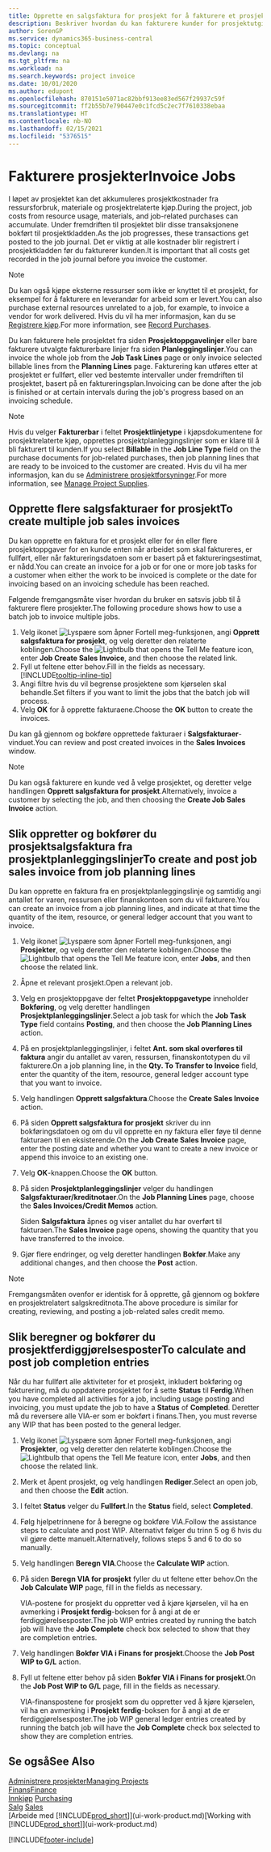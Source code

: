 ```yaml
---
title: Opprette en salgsfaktura for prosjekt for å fakturere et prosjekt | Microsoft-dokumentasjon
description: Beskriver hvordan du kan fakturere kunder for prosjektutgifter etter hvert som et prosjekt skrider frem.
author: SorenGP
ms.service: dynamics365-business-central
ms.topic: conceptual
ms.devlang: na
ms.tgt_pltfrm: na
ms.workload: na
ms.search.keywords: project invoice
ms.date: 10/01/2020
ms.author: edupont
ms.openlocfilehash: 870151e5071ac82bbf913ee83ed567f29937c59f
ms.sourcegitcommit: ff2b55b7e790447e0c1fcd5c2ec7f7610338ebaa
ms.translationtype: HT
ms.contentlocale: nb-NO
ms.lasthandoff: 02/15/2021
ms.locfileid: "5376515"
---
```

# <a name="invoice-jobs"></a><span data-ttu-id="b3f88-103">Fakturere prosjekter</span><span class="sxs-lookup"><span data-stu-id="b3f88-103">Invoice Jobs</span></span>
<span data-ttu-id="b3f88-104">I løpet av prosjektet kan det akkumuleres prosjektkostnader fra ressursforbruk, materiale og prosjektrelaterte kjøp.</span><span class="sxs-lookup"><span data-stu-id="b3f88-104">During the project, job costs from resource usage, materials, and job-related purchases can accumulate.</span></span> <span data-ttu-id="b3f88-105">Under fremdriften til prosjektet blir disse transaksjonene bokført til prosjektkladden.</span><span class="sxs-lookup"><span data-stu-id="b3f88-105">As the job progresses, these transactions get posted to the job journal.</span></span> <span data-ttu-id="b3f88-106">Det er viktig at alle kostnader blir registrert i prosjektkladden før du fakturerer kunden.</span><span class="sxs-lookup"><span data-stu-id="b3f88-106">It is important that all costs get recorded in the job journal before you invoice the customer.</span></span>

> [!NOTE]
> <span data-ttu-id="b3f88-107">Du kan også kjøpe eksterne ressurser som ikke er knyttet til et prosjekt, for eksempel for å fakturere en leverandør for arbeid som er levert.</span><span class="sxs-lookup"><span data-stu-id="b3f88-107">You can also purchase external resources unrelated to a job, for example, to invoice a vendor for work delivered.</span></span> <span data-ttu-id="b3f88-108">Hvis du vil ha mer informasjon, kan du se [Registrere kjøp](purchasing-how-record-purchases.md).</span><span class="sxs-lookup"><span data-stu-id="b3f88-108">For more information, see [Record Purchases](purchasing-how-record-purchases.md).</span></span>

<span data-ttu-id="b3f88-109">Du kan fakturere hele prosjektet fra siden **Prosjektoppgavelinjer** eller bare fakturere utvalgte fakturerbare linjer fra siden **Planleggingslinjer**.</span><span class="sxs-lookup"><span data-stu-id="b3f88-109">You can invoice the whole job from the **Job Task Lines** page or only invoice selected billable lines from the **Planning Lines** page.</span></span> <span data-ttu-id="b3f88-110">Fakturering kan utføres etter at prosjektet er fullført, eller ved bestemte intervaller under fremdriften til prosjektet, basert på en faktureringsplan.</span><span class="sxs-lookup"><span data-stu-id="b3f88-110">Invoicing can be done after the job is finished or at certain intervals during the job's progress based on an invoicing schedule.</span></span>

> [!NOTE]  
> <span data-ttu-id="b3f88-111">Hvis du velger **Fakturerbar** i feltet **Prosjektlinjetype** i kjøpsdokumentene for prosjektrelaterte kjøp, opprettes prosjektplanleggingslinjer som er klare til å bli fakturert til kunden.</span><span class="sxs-lookup"><span data-stu-id="b3f88-111">If you select **Billable** in the **Job Line Type** field on the purchase documents for job-related purchases, then job planning lines that are ready to be invoiced to the customer are created.</span></span> <span data-ttu-id="b3f88-112">Hvis du vil ha mer informasjon, kan du se [Administrere prosjektforsyninger](projects-how-manage-project-supplies.md).</span><span class="sxs-lookup"><span data-stu-id="b3f88-112">For more information, see [Manage Project Supplies](projects-how-manage-project-supplies.md).</span></span>

## <a name="to-create-multiple-job-sales-invoices"></a><span data-ttu-id="b3f88-113">Opprette flere salgsfakturaer for prosjekt</span><span class="sxs-lookup"><span data-stu-id="b3f88-113">To create multiple job sales invoices</span></span>
<span data-ttu-id="b3f88-114">Du kan opprette en faktura for et prosjekt eller for én eller flere prosjektoppgaver for en kunde enten når arbeidet som skal faktureres, er fullført, eller når faktureringsdatoen som er basert på et faktureringsestimat, er nådd.</span><span class="sxs-lookup"><span data-stu-id="b3f88-114">You can create an invoice for a job or for one or more job tasks for a customer when either the work to be invoiced is complete or the date for invoicing based on an invoicing schedule has been reached.</span></span>

<span data-ttu-id="b3f88-115">Følgende fremgangsmåte viser hvordan du bruker en satsvis jobb til å fakturere flere prosjekter.</span><span class="sxs-lookup"><span data-stu-id="b3f88-115">The following procedure shows how to use a batch job to invoice multiple jobs.</span></span>  

1. <span data-ttu-id="b3f88-116">Velg ikonet ![Lyspære som åpner Fortell meg-funksjonen](media/ui-search/search_small.png "Fortell hva du vil gjøre"), angi **Opprett salgsfaktura for prosjekt**, og velg deretter den relaterte koblingen.</span><span class="sxs-lookup"><span data-stu-id="b3f88-116">Choose the ![Lightbulb that opens the Tell Me feature](media/ui-search/search_small.png "Tell me what you want to do") icon, enter **Job Create Sales Invoice**, and then choose the related link.</span></span>  
2. <span data-ttu-id="b3f88-117">Fyll ut feltene etter behov.</span><span class="sxs-lookup"><span data-stu-id="b3f88-117">Fill in the fields as necessary.</span></span> [!INCLUDE[tooltip-inline-tip](includes/tooltip-inline-tip_md.md)]
3. <span data-ttu-id="b3f88-118">Angi filtre hvis du vil begrense prosjektene som kjørselen skal behandle.</span><span class="sxs-lookup"><span data-stu-id="b3f88-118">Set filters if you want to limit the jobs that the batch job will process.</span></span>
4. <span data-ttu-id="b3f88-119">Velg **OK** for å opprette fakturaene.</span><span class="sxs-lookup"><span data-stu-id="b3f88-119">Choose the **OK** button to create the invoices.</span></span>  

<span data-ttu-id="b3f88-120">Du kan gå gjennom og bokføre opprettede fakturaer i **Salgsfakturaer**-vinduet.</span><span class="sxs-lookup"><span data-stu-id="b3f88-120">You can review and post created invoices in the **Sales Invoices** window.</span></span>

> [!NOTE]
> <span data-ttu-id="b3f88-121">Du kan også fakturere en kunde ved å velge prosjektet, og deretter velge handlingen **Opprett salgsfaktura for prosjekt**.</span><span class="sxs-lookup"><span data-stu-id="b3f88-121">Alternatively, invoice a customer by selecting the job, and then choosing the **Create Job Sales Invoice** action.</span></span> 

## <a name="to-create-and-post-job-sales-invoice-from-job-planning-lines"></a><span data-ttu-id="b3f88-122">Slik oppretter og bokfører du prosjektsalgsfaktura fra prosjektplanleggingslinjer</span><span class="sxs-lookup"><span data-stu-id="b3f88-122">To create and post job sales invoice from job planning lines</span></span>
<span data-ttu-id="b3f88-123">Du kan opprette en faktura fra en prosjektplanleggingslinje og samtidig angi antallet for varen, ressursen eller finanskontoen som du vil fakturere.</span><span class="sxs-lookup"><span data-stu-id="b3f88-123">You can create an invoice from a job planning lines, and indicate at that time the quantity of the item, resource, or general ledger account that you want to invoice.</span></span>

1. <span data-ttu-id="b3f88-124">Velg ikonet ![Lyspære som åpner Fortell meg-funksjonen](media/ui-search/search_small.png "Fortell hva du vil gjøre"), angi **Prosjekter**, og velg deretter den relaterte koblingen.</span><span class="sxs-lookup"><span data-stu-id="b3f88-124">Choose the ![Lightbulb that opens the Tell Me feature](media/ui-search/search_small.png "Tell me what you want to do") icon, enter **Jobs**, and then choose the related link.</span></span>
2. <span data-ttu-id="b3f88-125">Åpne et relevant prosjekt.</span><span class="sxs-lookup"><span data-stu-id="b3f88-125">Open a relevant job.</span></span>
3. <span data-ttu-id="b3f88-126">Velg en prosjektoppgave der feltet **Prosjektoppgavetype** inneholder **Bokføring**, og velg deretter handlingen **Prosjektplanleggingslinjer**.</span><span class="sxs-lookup"><span data-stu-id="b3f88-126">Select a job task for which the **Job Task Type** field contains **Posting**, and then choose the **Job Planning Lines** action.</span></span>  
4. <span data-ttu-id="b3f88-127">På en prosjektplanleggingslinjer, i feltet **Ant. som skal overføres til faktura** angir du antallet av varen, ressursen, finanskontotypen du vil fakturere.</span><span class="sxs-lookup"><span data-stu-id="b3f88-127">On a job planning line, in the **Qty. To Transfer to Invoice** field, enter the quantity of the item, resource, general ledger account type that you want to invoice.</span></span>  
5. <span data-ttu-id="b3f88-128">Velg handlingen **Opprett salgsfaktura**.</span><span class="sxs-lookup"><span data-stu-id="b3f88-128">Choose the **Create Sales Invoice** action.</span></span>
6. <span data-ttu-id="b3f88-129">På siden **Opprett salgsfaktura for prosjekt** skriver du inn bokføringsdatoen og om du vil opprette en ny faktura eller føye til denne fakturaen til en eksisterende.</span><span class="sxs-lookup"><span data-stu-id="b3f88-129">On the **Job Create Sales Invoice** page, enter the posting date and whether you want to create a new invoice or append this invoice to an existing one.</span></span>
7. <span data-ttu-id="b3f88-130">Velg **OK**-knappen.</span><span class="sxs-lookup"><span data-stu-id="b3f88-130">Choose the **OK** button.</span></span>  
8. <span data-ttu-id="b3f88-131">På siden **Prosjektplanleggingslinjer** velger du handlingen **Salgsfakturaer/kreditnotaer**.</span><span class="sxs-lookup"><span data-stu-id="b3f88-131">On the **Job Planning Lines** page, choose the **Sales Invoices/Credit Memos** action.</span></span>

    <span data-ttu-id="b3f88-132">Siden **Salgsfaktura** åpnes og viser antallet du har overført til fakturaen.</span><span class="sxs-lookup"><span data-stu-id="b3f88-132">The **Sales Invoice** page opens, showing the quantity that you have transferred to the invoice.</span></span>
9. <span data-ttu-id="b3f88-133">Gjør flere endringer, og velg deretter handlingen **Bokfør**.</span><span class="sxs-lookup"><span data-stu-id="b3f88-133">Make any additional changes, and then choose the **Post** action.</span></span>

> [!NOTE]  
>   <span data-ttu-id="b3f88-134">Fremgangsmåten ovenfor er identisk for å opprette, gå gjennom og bokføre en prosjektrelatert salgskreditnota.</span><span class="sxs-lookup"><span data-stu-id="b3f88-134">The above procedure is similar for creating, reviewing, and posting a job-related sales credit memo.</span></span>

## <a name="to-calculate-and-post-job-completion-entries"></a><span data-ttu-id="b3f88-135">Slik beregner og bokfører du prosjektferdiggjørelsesposter</span><span class="sxs-lookup"><span data-stu-id="b3f88-135">To calculate and post job completion entries</span></span>
<span data-ttu-id="b3f88-136">Når du har fullført alle aktiviteter for et prosjekt, inkludert bokføring og fakturering, må du oppdatere prosjektet for å sette **Status** til **Ferdig**.</span><span class="sxs-lookup"><span data-stu-id="b3f88-136">When you have completed all activities for a job, including usage posting and invoicing, you must update the job to have a **Status** of **Completed**.</span></span> <span data-ttu-id="b3f88-137">Deretter må du reversere alle VIA-er som er bokført i finans.</span><span class="sxs-lookup"><span data-stu-id="b3f88-137">Then, you must reverse any WIP that has been posted to the general ledger.</span></span>

1. <span data-ttu-id="b3f88-138">Velg ikonet ![Lyspære som åpner Fortell meg-funksjonen](media/ui-search/search_small.png "Fortell hva du vil gjøre"), angi **Prosjekter**, og velg deretter den relaterte koblingen.</span><span class="sxs-lookup"><span data-stu-id="b3f88-138">Choose the ![Lightbulb that opens the Tell Me feature](media/ui-search/search_small.png "Tell me what you want to do") icon, enter **Jobs**, and then choose the related link.</span></span>  
2. <span data-ttu-id="b3f88-139">Merk et åpent prosjekt, og velg handlingen **Rediger**.</span><span class="sxs-lookup"><span data-stu-id="b3f88-139">Select an open job, and then choose the **Edit** action.</span></span>
3. <span data-ttu-id="b3f88-140">I feltet **Status** velger du **Fullført**.</span><span class="sxs-lookup"><span data-stu-id="b3f88-140">In the **Status** field, select **Completed**.</span></span>
4. <span data-ttu-id="b3f88-141">Følg hjelpetrinnene for å beregne og bokføre VIA.</span><span class="sxs-lookup"><span data-stu-id="b3f88-141">Follow the assistance steps to calculate and post WIP.</span></span> <span data-ttu-id="b3f88-142">Alternativt følger du trinn 5 og 6 hvis du vil gjøre dette manuelt.</span><span class="sxs-lookup"><span data-stu-id="b3f88-142">Alternatively, follows steps 5 and 6 to do so manually.</span></span>  
5. <span data-ttu-id="b3f88-143">Velg handlingen **Beregn VIA**.</span><span class="sxs-lookup"><span data-stu-id="b3f88-143">Choose the **Calculate WIP** action.</span></span>
6. <span data-ttu-id="b3f88-144">På siden **Beregn VIA for prosjekt** fyller du ut feltene etter behov.</span><span class="sxs-lookup"><span data-stu-id="b3f88-144">On the **Job Calculate WIP** page, fill in the fields as necessary.</span></span>  

     <span data-ttu-id="b3f88-145">VIA-postene for prosjekt du oppretter ved å kjøre kjørselen, vil ha en avmerking i **Prosjekt ferdig**-boksen for å angi at de er ferdiggjørelsesposter.</span><span class="sxs-lookup"><span data-stu-id="b3f88-145">The job WIP entries created by running the batch job will have the **Job Complete** check box selected to show that they are completion entries.</span></span>  
7. <span data-ttu-id="b3f88-146">Velg handlingen **Bokfør VIA i Finans for prosjekt**.</span><span class="sxs-lookup"><span data-stu-id="b3f88-146">Choose the **Job Post WIP to G/L** action.</span></span>
8. <span data-ttu-id="b3f88-147">Fyll ut feltene etter behov på siden **Bokfør VIA i Finans for prosjekt**.</span><span class="sxs-lookup"><span data-stu-id="b3f88-147">On the **Job Post WIP to G/L** page, fill in the fields as necessary.</span></span>  

     <span data-ttu-id="b3f88-148">VIA-finanspostene for prosjekt som du oppretter ved å kjøre kjørselen, vil ha en avmerking i **Prosjekt ferdig**-boksen for å angi at de er ferdiggjørelsesposter.</span><span class="sxs-lookup"><span data-stu-id="b3f88-148">The job WIP general ledger entries created by running the batch job will have the **Job Complete** check box selected to show they are completion entries.</span></span>

## <a name="see-also"></a><span data-ttu-id="b3f88-149">Se også</span><span class="sxs-lookup"><span data-stu-id="b3f88-149">See Also</span></span>
[<span data-ttu-id="b3f88-150">Administrere prosjekter</span><span class="sxs-lookup"><span data-stu-id="b3f88-150">Managing Projects</span></span>](projects-manage-projects.md)  
[<span data-ttu-id="b3f88-151">Finans</span><span class="sxs-lookup"><span data-stu-id="b3f88-151">Finance</span></span>](finance.md)  
<span data-ttu-id="b3f88-152">[Innkjøp](purchasing-manage-purchasing.md)       </span><span class="sxs-lookup"><span data-stu-id="b3f88-152">[Purchasing](purchasing-manage-purchasing.md)       </span></span>  
<span data-ttu-id="b3f88-153">[Salg](sales-manage-sales.md)    </span><span class="sxs-lookup"><span data-stu-id="b3f88-153">[Sales](sales-manage-sales.md)    </span></span>  
<span data-ttu-id="b3f88-154">[Arbeide med [!INCLUDE[prod_short](includes/prod_short.md)]](ui-work-product.md)</span><span class="sxs-lookup"><span data-stu-id="b3f88-154">[Working with [!INCLUDE[prod_short](includes/prod_short.md)]](ui-work-product.md)</span></span>  


[!INCLUDE[footer-include](includes/footer-banner.md)]